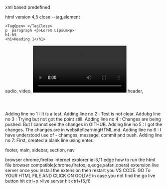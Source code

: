 xml based predefined

html version 4,5
close
--tag,element
<tag> <element>

    <TagOpen> </TagClose>
    p  paragraph <p>Lorem Lipsum<p>
    h1-h5
    <h1>Heading 1</h1>

audio, <audio src="filepath"></audio>
video, <video src="filepath"></video>
header,<header></header>
Adding line no 1 : It is a test.
Adding line no 2 : Test is not clear.
Addubg line no 3 : Trying but not got the point still.
Adding line no 4 : Changes are being pushed. But I cannot see the changes in GITHUB.
Adding line no 5 : I got the changes. The changes are in website\learningHTML.md.
Adding line no 6 : I have understood use of - chamges, message, commit and push.
Adding line no 7: First, created a blank line using enter.

footer,
main,
sidebar,
section,
nav

browser
chrome,firefox
internet explorer
ie-5,11
edge
how to run the html file
browser compatible(chrome,firefox,ie,edge,safari,opera)
extension
live server once you install the extension then restart you VS CODE.
GO To YOUR HTML FILE AND CLICK ON GOLIVE
in case you not find the go live button hit ctrl+p >live server
hit ctrl+f5,f6
